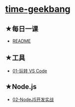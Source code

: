# [time-geekbang](https://github.com/ppambler/time-geekbang)

## ★每日一课

- [README](./03-daily-lesson/README.md)

## ★工具

- [01-玩转 VS Code](./01-VS-Code/README.md)

## ★Node.js 

- [02-NodeJS开发实战](./02-NodeJS开发实战/README.md)



